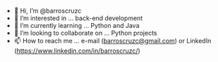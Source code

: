 - 👋 Hi, I’m @barroscruzc
- 👀 I’m interested in ... back-end development
- 🌱 I’m currently learning ... Python and Java
- 💞️ I’m looking to collaborate on ... Python projects
- 📫 How to reach me ... e-mail (barroscruzc@gmail.com) or LinkedIn (https://www.linkedin.com/in/barroscruzc/)
